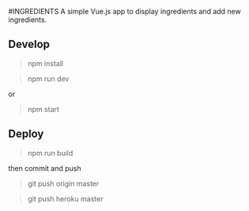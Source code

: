 #INGREDIENTS 
A simple Vue.js app to display ingredients and add new ingredients. 
## Develop
> npm install 

> npm run dev 

or 

> npm start 


## Deploy 

> npm run build

then commit and push 

> git push origin master

> git push heroku master